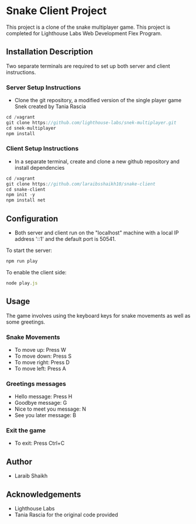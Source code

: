 # Snake Client Project

This project is a clone of the snake multiplayer game. This project is completed for Lighthouse Labs Web Development Flex Program. 

## Installation Description

Two separate terminals are required to set up both server and client instructions.

### Server Setup Instructions
- Clone the git repository, a modified version of the single player game Snek created by Tania Rascia
```javascript
cd /vagrant
git clone https://github.com/lighthouse-labs/snek-multiplayer.git
cd snek-multiplayer
npm install
```

### Client Setup Instructions
- In a separate terminal, create and clone a new github repository and install dependencies
```javascript
cd /vagrant
git clone https://github.com/laraibsshaikh10/snake-client
cd snake-client
npm init -y
npm install net
```

## Configuration
- Both server and client run on the "localhost" machine with a local IP address '::1' and the default port is 50541.

To start the server:
```javascript
npm run play
```
To enable the client side:
```javascript
node play.js
```

## Usage
The game involves using the keyboard keys for snake movements as well as some greetings.

### Snake Movements
- To move up: Press W
- To move down: Press S
- To move right: Press D
- To move left: Press A

### Greetings messages
- Hello message: Press H
- Goodbye message: G
- Nice to meet you message: N
- See you later message: B

### Exit the game
- To exit: Press Ctrl+C

## Author
- Laraib Shaikh 

## Acknowledgements
- Lighthouse Labs 
- Tania Rascia for the original code provided



